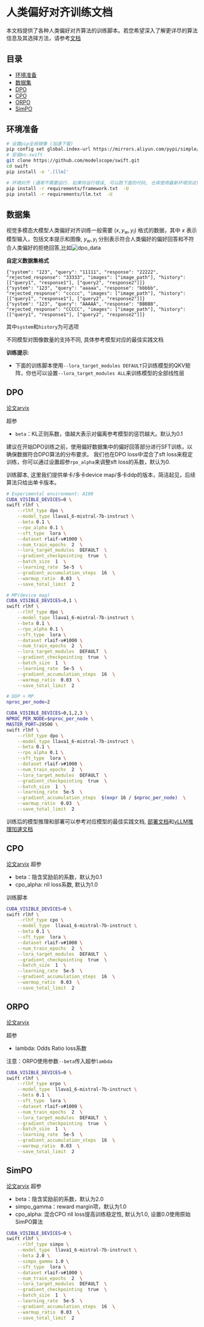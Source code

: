 # 人类偏好对齐训练文档

本文档提供了各种人类偏好对齐算法的训练脚本。若您希望深入了解更详尽的算法信息及其选择方法，请参考[文档](https://github.com/modelscope/modelscope-classroom/blob/main/LLM-tutorial/M.%E4%BA%BA%E7%B1%BB%E5%81%8F%E5%A5%BD%E5%AF%B9%E9%BD%90%E8%AE%AD%E7%BB%83.md)

## 目录
- [环境准备](#环境准备)
- [数据集](#数据集)
- [DPO](#dpo)
- [CPO](#cpo)
- [ORPO](#orpo)
- [SimPO](#simpo)

## 环境准备
```bash
# 设置pip全局镜像 (加速下载)
pip config set global.index-url https://mirrors.aliyun.com/pypi/simple/
# 安装ms-swift
git clone https://github.com/modelscope/swift.git
cd swift
pip install -e '.[llm]'

# 环境对齐 (通常不需要运行. 如果你运行错误, 可以跑下面的代码, 仓库使用最新环境测试)
pip install -r requirements/framework.txt  -U
pip install -r requirements/llm.txt  -U
```


## 数据集

视觉多模态大模型人类偏好对齐训练一般需要 $(x,y_w,y_l)$ 格式的数据，其中 $x$ 表示模型输入，包括文本提示和图像, $y_w,y_l$ 分别表示符合人类偏好的偏好回答和不符合人类偏好的拒绝回答,比如![dpo_data](../../resources/vdpo_data.png)

**自定义数据集格式**
```jsonl
{"system": "123", "query": "11111", "response": "22222", "rejected_response": "33333", "images": ["image_path"], "history": [["query1", "response1"], ["query2", "response2"]]}
{"system": "123", "query": "aaaaa", "response": "bbbbb", "rejected_response": "ccccc", "images": ["image_path"], "history": [["query1", "response1"], ["query2", "response2"]]}
{"system": "123", "query": "AAAAA", "response": "BBBBB", "rejected_response": "CCCCC", "images": ["image_path"], "history": [["query1", "response1"], ["query2", "response2"]]}
```

其中`system`和`history`为可选项

不同模型对图像数量的支持不同, 具体参考模型对应的最佳实践文档

**训练提示**:
- 下面的训练脚本使用`--lora_target_modules DEFAULT`只训练模型的QKV矩阵，你也可以设置`--lora_target_modules ALL`来训练模型的全部线性层

## DPO
[论文arvix](https://arxiv.org/abs/2305.18290)

超参
- `beta`：KL正则系数，值越大表示对偏离参考模型的惩罚越大。默认为0.1

建议在开始DPO训练之前，使用偏好数据集中的偏好回答部分进行SFT训练，以确保数据符合DPO算法的分布要求。
我们也在DPO loss中混合了sft loss来稳定训练，你可以通过设置超参`rpo_alpha`来调整sft loss的系数，默认为0.

训练脚本, 这里我们提供单卡/多卡device map/多卡ddp的版本，简洁起见，后续算法只给出单卡版本。
```bash
# Experimental environment: A100
CUDA_VISIBLE_DEVICES=0 \
swift rlhf \
    --rlhf_type dpo \
    --model_type llava1_6-mistral-7b-instruct \
    --beta 0.1 \
    --rpo_alpha 0.1 \
    --sft_type  lora \
    --dataset rlaif-v#1000 \
    --num_train_epochs  2  \
    --lora_target_modules  DEFAULT  \
    --gradient_checkpointing  true  \
    --batch_size  1  \
    --learning_rate  5e-5  \
    --gradient_accumulation_steps  16  \
    --warmup_ratio  0.03  \
    --save_total_limit  2

# MP(device map)
CUDA_VISIBLE_DEVICES=0,1 \
swift rlhf \
    --rlhf_type dpo \
    --model_type llava1_6-mistral-7b-instruct \
    --beta 0.1 \
    --rpo_alpha 0.1 \
    --sft_type  lora \
    --dataset rlaif-v#1000 \
    --num_train_epochs  2  \
    --lora_target_modules  DEFAULT  \
    --gradient_checkpointing  true  \
    --batch_size  1  \
    --learning_rate  5e-5  \
    --gradient_accumulation_steps  16  \
    --warmup_ratio  0.03  \
    --save_total_limit  2

# DDP + MP
nproc_per_node=2

CUDA_VISIBLE_DEVICES=0,1,2,3 \
NPROC_PER_NODE=$nproc_per_node \
MASTER_PORT=29500 \
swift rlhf \
    --rlhf_type dpo \
    --model_type llava1_6-mistral-7b-instruct \
    --beta 0.1 \
    --rpo_alpha 0.1 \
    --sft_type  lora \
    --dataset rlaif-v#1000 \
    --num_train_epochs  2  \
    --lora_target_modules  DEFAULT  \
    --gradient_checkpointing  true  \
    --batch_size  1  \
    --learning_rate  5e-5  \
    --gradient_accumulation_steps  $(expr 16 / $nproc_per_node)  \
    --warmup_ratio  0.03  \
    --save_total_limit  2
```

训练后的模型推理和部署可以参考对应模型的最佳实践文档, [部署文档](./MLLM部署文档.md)和[vLLM推理加速文档](./vLLM推理加速文档.md)

## CPO
[论文arvix](https://arxiv.org/abs/2401.08417)
超参
- beta：隐含奖励前的系数，默认为0.1
- cpo_alpha: nll loss系数, 默认为1.0

训练脚本
```bash
CUDA_VISIBLE_DEVICES=0 \
swift rlhf \
    --rlhf_type cpo \
    --model_type  llava1_6-mistral-7b-instruct \
    --beta 0.1 \
    --sft_type  lora \
    --dataset rlaif-v#1000 \
    --num_train_epochs  2  \
    --lora_target_modules  DEFAULT  \
    --gradient_checkpointing  true  \
    --batch_size  1  \
    --learning_rate  5e-5  \
    --gradient_accumulation_steps  16  \
    --warmup_ratio  0.03  \
    --save_total_limit  2
```

## ORPO
[论文arvix](https://arxiv.org/abs/2403.07691)

超参
- lambda: Odds Ratio loss系数

注意：ORPO使用参数`--beta`传入超参`lambda`
```bash
CUDA_VISIBLE_DEVICES=0 \
swift rlhf \
    --rlhf_type orpo \
    --model_type  llava1_6-mistral-7b-instruct \
    --beta 0.1 \
    --sft_type  lora \
    --dataset rlaif-v#1000 \
    --num_train_epochs  2  \
    --lora_target_modules  DEFAULT  \
    --gradient_checkpointing  true  \
    --batch_size  1  \
    --learning_rate  5e-5  \
    --gradient_accumulation_steps  16  \
    --warmup_ratio  0.03  \
    --save_total_limit  2
```


## SimPO
[论文arvix](https://arxiv.org/abs/2405.14734)
超参
- beta：隐含奖励前的系数，默认为2.0
- simpo_gamma：reward margin项，默认为1.0
- cpo_alpha: 混合CPO nll loss提高训练稳定性, 默认为1.0, 设置0.0使用原始SimPO算法

```bash
CUDA_VISIBLE_DEVICES=0 \
swift rlhf \
    --rlhf_type simpo \
    --model_type  llava1_6-mistral-7b-instruct \
    --beta 2.0 \
    --simpo_gamma 1.0 \
    --sft_type  lora \
    --dataset rlaif-v#1000 \
    --num_train_epochs  2  \
    --lora_target_modules  DEFAULT  \
    --gradient_checkpointing  true  \
    --batch_size  1  \
    --learning_rate  5e-5  \
    --gradient_accumulation_steps  16  \
    --warmup_ratio  0.03  \
    --save_total_limit  2
```
